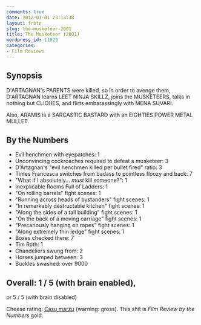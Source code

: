 ```yaml
---
comments: true
date: 2012-01-01 23:13:38
layout: frbtn
slug: the-musketeer-2001
title: The Musketeer (2001)
wordpress_id: 11929
categories:
- Film Reviews
---
```


## Synopsis

D'ARTAGNAN's PARENTS were killed, so in order to avenge them, D'ARTAGNAN learns LEET NINJA SKILLZ, joins the MUSKETEERS, talks in nothing but CLICHES, and flirts embarassingly with MENA SUVARI.

Also, ARAMIS is a SARCASTIC BASTARD with an EIGHTIES POWER METAL MULLET.

## By the Numbers

  * Evil henchmen with eyepatches: 1
  * Unconvincing cockroaches required to defeat a musketeer: 3
  * D'Artagnan's "evil henchmen killed per bullet fired" ratio: 3
  * Times Francesca switches from badass to pointless floozy and back: 7
  * "What if I absolutely... _must_ kill someone?": 1
  * Inexplicable Rooms Full of Ladders: 1
  * "On rolling barrels" fight scenes: 1
  * "Running across heads of bystanders" fight scenes: 1
  * "In remarkably destructable kitchen" fight scenes: 1
  * "Along the sides of a tall building" fight scenes: 1
  * "On the back of a moving carriage" fight scenes: 1
  * "Precariously hanging on ropes" fight scenes: 1
  * "Along extremely thin ledge" fight scenes: 1
  * Boxes checked there: 7
  * Tim Roth: 1
  * Chandeliers swung from: 2
  * Horses jumped between: 3
  * Buckles swashed: over 9000

## Overall: 1 / 5 (with brain enabled),
or 5 / 5 (with brain disabled)

Cheese rating: [Casu marzu](http://en.wikipedia.org/wiki/Casu_marzu) (warning: gross).
This shit is _Film Review by the Numbers_ gold.
